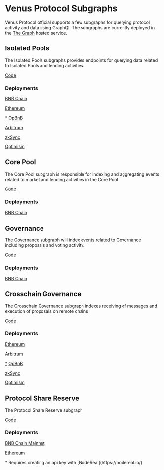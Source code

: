 # Venus Protocol Subgraphs

Venus Protocol official supports a few subgraphs for querying protocol activity and data using GraphQl. The subgraphs are currently deployed in the [The Graph](https://thegraph.com/hosted-service) hosted service.

## Isolated Pools
The Isolated Pools subgraphs provides endpoints for querying data related to Isolated Pools and lending activities.

[Code](https://github.com/VenusProtocol/subgraphs/tree/master/subgraphs/isolated-pools)

### Deployments
[BNB Chain](https://thegraph.com/explorer/subgraphs/H2a3D64RV4NNxyJqx9jVFQRBpQRzD6zNZjLDotgdCrTC?view=Query&chain=arbitrum-one)

[Ethereum](https://thegraph.com/explorer/subgraphs/Htf6Hh1qgkvxQxqbcv4Jp5AatsaiY5dNLVcySkpCaxQ8?view=Query&chain=arbitrum-one)

[*](#node-real-apikey)
[OpBnB](https://open-platform-ap.nodereal.io/{apikey}/opbnb-mainnet-graph-query/subgraphs/name/venusprotocol/venus-isolated-pools-opbnb/graphql)

[Arbitrum](https://thegraph.com/explorer/subgraphs/2zqpTYBL3X1E2eb129bKno1pJdx6xBawr8urp61w33Z8?view=Query&chain=arbitrum-one)

[zkSync](https://thegraph.com/explorer/subgraphs/GAGNaWNCDmWvjr217vjtQrh3uSkV2bjXPzJSfnGAuxfz?view=Query&chain=arbitrum-one)

[Optimism](https://thegraph.com/explorer/subgraphs/6vdC1Qpr5kobLEJCdDVUsGK6yG6aFscaQKvNZt2SspSz?view=Query&chain=arbitrum-one)


## Core Pool
The Core Pool subgraph is responsible for indexing and aggregating events related to market and lending activities in the Core Pool

[Code](https://github.com/VenusProtocol/subgraphs/tree/master/subgraphs/venus)

### Deployments
[BNB Chain](https://thegraph.com/explorer/subgraphs/7h65Zf3pXXPmf8g8yZjjj2bqYiypVxems5d8riLK1DyR?view=Query&chain=arbitrum-one)

## Governance
The Governance subgraph will index events related to Governance including proposals and voting activity.

[Code](https://github.com/VenusProtocol/subgraphs/tree/master/subgraphs/venus-governance)

### Deployments
[BNB Chain](https://thegraph.com/explorer/subgraphs/5ygYHxpnJ7EbQ6LBv39bjc4XmeTH1bQMdXw3uAnFF7iR?view=Query&chain=arbitrum-one)

## Crosschain Governance
The Crosschain Governance subgraph indexes receiving of messages and execution of proposals on remote chains

[Code](https://github.com/VenusProtocol/subgraphs/tree/master/subgraphs/cross-chain-governance)

### Deployments
[Ethereum](https://thegraph.com/explorer/subgraphs/33SALoS8mD2PxLR2utd6TXBekhp3Ra3T3uCyHks5wV3W?view=Query&chain=arbitrum-one)

[Arbitrum](https://thegraph.com/explorer/subgraphs/4uZXx9tZRbHcSoJp4prF4ankfL1dyTHrm6dNuQp5pdJw?view=Query&chain=arbitrum-one)

[*](#node-real-apikey)
[OpBnB](https://open-platform-ap.nodereal.io/{apikey}/opbnb-mainnet-graph-query/subgraphs/name/venusprotocol/venus-governance-opbnb/graphql)

[zkSync](https://thegraph.com/explorer/subgraphs/FGFYdyEMfD3BrXJZFZtNdGdi7RwVahqzxvK1BtDdk8Kb?view=Query&chain=arbitrum-one)

[Optimism](https://thegraph.com/explorer/subgraphs/4WESjRqo3TcdL3eUCTbbT4h2dLFwn3sKVi4PdWJDC118?view=Query&chain=arbitrum-one)

## Protocol Share Reserve
The Protocol Share Reserve subgraph

[Code](https://github.com/VenusProtocol/subgraphs/tree/develop/subgraphs/protocol-reserve)

### Deployments
[BNB Chain Mainnet](https://thegraph.com/explorer/subgraphs/2ZCWgaBc8KoWW8kh7MRzf9KPdr7NTZ5cda9bxpFDk4wG?view=Query&chain=arbitrum-one)

[Ethereum](https://thegraph.com/explorer/subgraphs/bnwTFv6yd4FojhPFf5Hw4pzb8GwW25Du12yrnpD6erw?view=Query&chain=arbitrum-one)

<!-- [Arbitrum]()

[Arbitrum Sepolia]()

[OpBnB]() -->

<div id="node-real-apikey">
* Requires creating an api key with [NodeReal](https://nodereal.io/)
</div>